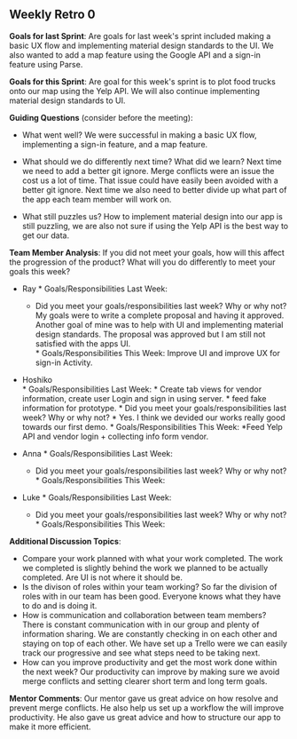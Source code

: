 ## Weekly Retro 0  

**Goals for last Sprint**:
Are goals for last week's sprint included making a basic UX flow and implementing material design standards to the UI. We also wanted to add a map feature using the Google API and a sign-in feature using Parse.

**Goals for this Sprint**:
Are goal for this week's sprint is to plot food trucks onto our map using the Yelp API. We will also continue implementing material design standards to UI.

**Guiding Questions** (consider before the meeting):
  *  What went well?
     We were successful in making a basic UX flow, implementing a sign-in feature, and a map feature. 
 
  *  What should we do differently next time? What did we learn?
     Next time we need to add a better git ignore. Merge conflicts were an issue the cost us a lot of time. That issue could have easily been avoided with a better git ignore.
     Next time we also need to better divide up what part of the app each team member will work on.  
  
  *  What still puzzles us?
     How to implement material design into our app is still puzzling, we are also not sure if using the Yelp API is the best way to get our data.
 
**Team Member Analysis**:
If you did not meet your goals, how will this affect the progression of the product? What will you do differently to meet your goals this week?

  *  Ray
    * Goals/Responsibilities Last Week:
        * Did you meet your goals/responsibilities last week? Why or why not?
          My goals were to write a complete proposal and having it approved. Another goal of mine was to help with UI and implementing material design standards.  The proposal was approved but I am still not satisfied with the apps UI.  
    * Goals/Responsibilities This Week:
          Improve UI and improve UX for sign-in Activity.
  *  Hoshiko   
    * Goals/Responsibilities Last Week: 
    * Create tab views for vendor information, create user Login and sign in using server.
    * feed fake information for prototype.
         * Did you meet your goals/responsibilities last week? Why or why not?
         * Yes.  I think we devided our works really good towards our first demo.
    * Goals/Responsibilities This Week:
    *Feed Yelp API and vendor login + collecting info form vendor.

  *  Anna
    * Goals/Responsibilities Last Week:
        * Did you meet your goals/responsibilities last week? Why or why not?
    * Goals/Responsibilities This Week:
  *  Luke
    * Goals/Responsibilities Last Week:
       * Did you meet your goals/responsibilities last week? Why or why not?
    * Goals/Responsibilities This Week:

**Additional Discussion Topics**:

  *  Compare your work planned with what your work completed. 
     The work we completed is slightly behind the work we planned to be actually completed.  Are UI is not where it should be. 
  *  Is the divison of roles within your team working?
     So far the division of roles with in our team has been good.  Everyone knows what they have to do and is doing it.
  *  How is communication and collaboration between team members?
     There is constant communication with in our group and plenty of information sharing. We are constantly checking in on each other and staying on top of each other. We have set up a Trello were we can easily track our progressive and see what steps need to be taking next.
  *  How can you improve productivity and get the most work done within the next week?
     Our productivity can improve by making sure we avoid merge conflicts and setting clearer short term and long term goals.

**Mentor Comments**:
  Our mentor gave us great advice on how resolve and prevent merge conflicts.  He also help us set up a workflow the will improve productivity. He also gave us great advice and how to structure our app to make it more efficient.
